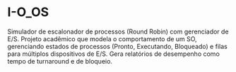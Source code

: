 # I-O_OS
Simulador de escalonador de processos (Round Robin) com gerenciador de E/S. Projeto acadêmico que modela o comportamento de um SO, gerenciando estados de processos (Pronto, Executando, Bloqueado) e filas para múltiplos dispositivos de E/S. Gera relatórios de desempenho como tempo de turnaround e de bloqueio.
